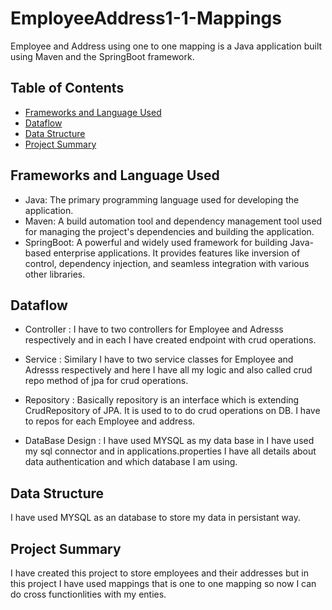 # EmployeeAddress1-1-Mappings
Employee and Address using one to one mapping is a Java application built using Maven and the SpringBoot framework.

## Table of Contents

- [Frameworks and Language Used](#frameworks-and-language-used)
- [Dataflow](#dataflow)
- [Data Structure](#data-structure)
- [Project Summary](#project-summary)

## Frameworks and Language Used

- Java: The primary programming language used for developing the application.
- Maven: A build automation tool and dependency management tool used for managing the project's dependencies and building the application.
- SpringBoot: A powerful and widely used framework for building Java-based enterprise applications. It provides features like inversion of control, dependency injection, and seamless integration with various other libraries.

## Dataflow
* Controller : I have to two controllers for Employee and Adresss respectively and in each I have created endpoint with crud operations.

* Service : Similary I have to two service classes for Employee and Adresss respectively and here I have all my logic and also called crud repo method of jpa for crud operations.

* Repository : Basically repository is an interface which is extending CrudRepository of JPA. It is used to to do crud operations on DB. I have to repos for each Employee and address.

* DataBase Design : I have used MYSQL as my data base in I have used my sql connector and in applications.properties I have all details about data authentication and which database I am using.

## Data Structure

I have used MYSQL as an database to store my data in persistant way.

## Project Summary

I have created this project to store employees and their addresses but in this project I have used mappings that is one to one mapping so now I can do cross functionlities with my enties.
